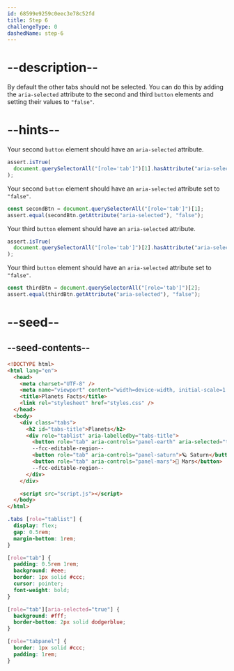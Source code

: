 ```yaml
---
id: 68599e9259c0eec3e78c52fd
title: Step 6
challengeType: 0
dashedName: step-6
---
```


# --description--

By default the other tabs should not be selected. You can do this by adding the `aria-selected` attribute to the second and third `button` elements and setting their values to `"false"`.

# --hints--

Your second `button` element should have an `aria-selected` attribute.

```js
assert.isTrue(
  document.querySelectorAll("[role='tab']")[1].hasAttribute("aria-selected")
);
```

Your second `button` element should have an `aria-selected` attribute set to `"false"`.

```js
const secondBtn = document.querySelectorAll("[role='tab']")[1];
assert.equal(secondBtn.getAttribute("aria-selected"), "false");
``` 

Your third `button` element should have an `aria-selected` attribute.

```js
assert.isTrue(
  document.querySelectorAll("[role='tab']")[2].hasAttribute("aria-selected")
);
```

Your third `button` element should have an `aria-selected` attribute set to `"false"`.

```js
const thirdBtn = document.querySelectorAll("[role='tab']")[2];
assert.equal(thirdBtn.getAttribute("aria-selected"), "false");
```

# --seed--

## --seed-contents--

```html
<!DOCTYPE html>
<html lang="en">
  <head>
    <meta charset="UTF-8" />
    <meta name="viewport" content="width=device-width, initial-scale=1.0" />
    <title>Planets Facts</title>
    <link rel="stylesheet" href="styles.css" />
  </head>
  <body>
    <div class="tabs">
      <h2 id="tabs-title">Planets</h2>
      <div role="tablist" aria-labelledby="tabs-title">
        <button role="tab" aria-controls="panel-earth" aria-selected="true">🌍 Earth</button>
        --fcc-editable-region--
        <button role="tab" aria-controls="panel-saturn">🪐 Saturn</button>
        <button role="tab" aria-controls="panel-mars">🔴 Mars</button>
        --fcc-editable-region--
      </div>
    </div>

    <script src="script.js"></script>
  </body>
</html>
```

```css
.tabs [role="tablist"] {
  display: flex;
  gap: 0.5rem;
  margin-bottom: 1rem;
}

[role="tab"] {
  padding: 0.5rem 1rem;
  background: #eee;
  border: 1px solid #ccc;
  cursor: pointer;
  font-weight: bold;
}

[role="tab"][aria-selected="true"] {
  background: #fff;
  border-bottom: 2px solid dodgerblue;
}

[role="tabpanel"] {
  border: 1px solid #ccc;
  padding: 1rem;
}
```
